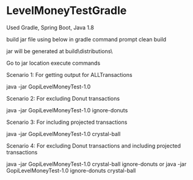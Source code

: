 # LevelMoneyTestGradle
Used Gradle, Spring Boot, Java 1.8

build jar file using below in gradle command prompt
clean build

jar will be generated at build\distributions\

Go to jar location execute commands

Scenario 1: For getting output for ALLTransactions

java -jar GopiLevelMoneyTest-1.0

Scenario 2: For excluding Donut transactions

java -jar GopiLevelMoneyTest-1.0 ignore-donuts

Scenario 3: For including projected transactions

java -jar GopiLevelMoneyTest-1.0 crystal-ball

Scenario 4: For excluding Donut transactions and including projected transactions

java -jar GopiLevelMoneyTest-1.0 crystal-ball ignore-donuts
or
java -jar GopiLevelMoneyTest-1.0 ignore-donuts crystal-ball


